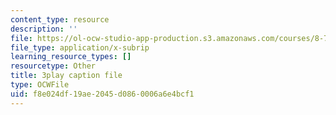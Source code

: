 ```yaml
---
content_type: resource
description: ''
file: https://ol-ocw-studio-app-production.s3.amazonaws.com/courses/8-701-introduction-to-nuclear-and-particle-physics-fall-2020/f8e024df19ae2045d0860006a6e4bcf1_RmbJBq9kpbI.srt
file_type: application/x-subrip
learning_resource_types: []
resourcetype: Other
title: 3play caption file
type: OCWFile
uid: f8e024df-19ae-2045-d086-0006a6e4bcf1
---
```

